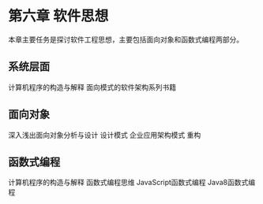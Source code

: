 # 第六章 软件思想

本章主要任务是探讨软件工程思想，主要包括面向对象和函数式编程两部分。

## 系统层面
计算机程序的构造与解释
面向模式的软件架构系列书籍

## 面向对象
深入浅出面向对象分析与设计
设计模式
企业应用架构模式
重构

## 函数式编程
计算机程序的构造与解释
函数式编程思维
JavaScript函数式编程
Java8函数式编程
